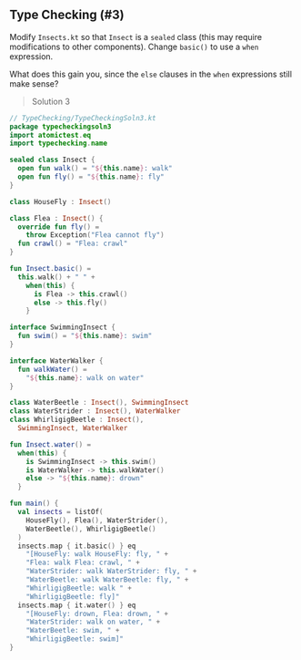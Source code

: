 ## Type Checking (#3)

Modify `Insects.kt` so that `Insect` is a `sealed` class (this may require
modifications to other components). Change `basic()` to use a `when`
expression.

What does this gain you, since the `else` clauses in the `when` expressions
still make sense?

> Solution 3

```kotlin
// TypeChecking/TypeCheckingSoln3.kt
package typecheckingsoln3
import atomictest.eq
import typechecking.name

sealed class Insect {
  open fun walk() = "${this.name}: walk"
  open fun fly() = "${this.name}: fly"
}

class HouseFly : Insect()

class Flea : Insect() {
  override fun fly() =
    throw Exception("Flea cannot fly")
  fun crawl() = "Flea: crawl"
}

fun Insect.basic() =
  this.walk() + " " +
    when(this) {
      is Flea -> this.crawl()
      else -> this.fly()
    }

interface SwimmingInsect {
  fun swim() = "${this.name}: swim"
}

interface WaterWalker {
  fun walkWater() =
    "${this.name}: walk on water"
}

class WaterBeetle : Insect(), SwimmingInsect
class WaterStrider : Insect(), WaterWalker
class WhirligigBeetle : Insect(),
  SwimmingInsect, WaterWalker

fun Insect.water() =
  when(this) {
    is SwimmingInsect -> this.swim()
    is WaterWalker -> this.walkWater()
    else -> "${this.name}: drown"
  }

fun main() {
  val insects = listOf(
    HouseFly(), Flea(), WaterStrider(),
    WaterBeetle(), WhirligigBeetle()
  )
  insects.map { it.basic() } eq
    "[HouseFly: walk HouseFly: fly, " +
    "Flea: walk Flea: crawl, " +
    "WaterStrider: walk WaterStrider: fly, " +
    "WaterBeetle: walk WaterBeetle: fly, " +
    "WhirligigBeetle: walk " +
    "WhirligigBeetle: fly]"
  insects.map { it.water() } eq
    "[HouseFly: drown, Flea: drown, " +
    "WaterStrider: walk on water, " +
    "WaterBeetle: swim, " +
    "WhirligigBeetle: swim]"
}
```